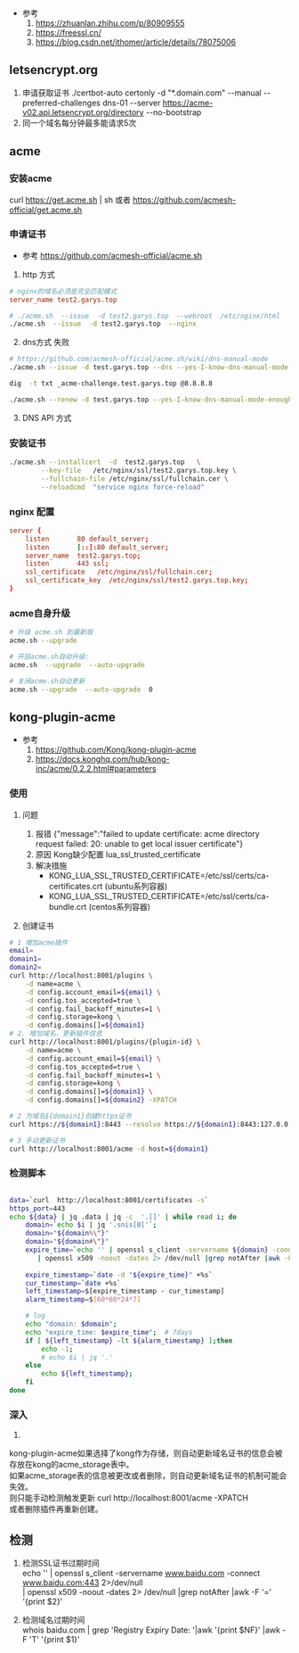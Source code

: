 
- 参考
    1. https://zhuanlan.zhihu.com/p/80909555
    2. https://freessl.cn/
    3. https://blog.csdn.net/ithomer/article/details/78075006


## letsencrypt.org
1. 申请获取证书
./certbot-auto certonly -d "*.domain.com" --manual --preferred-challenges dns-01 --server https://acme-v02.api.letsencrypt.org/directory --no-bootstrap
2. 同一个域名每分钟最多能请求5次
## acme
### 安装acme
curl  https://get.acme.sh | sh
或者
https://github.com/acmesh-official/get.acme.sh

### 申请证书
- 参考 https://github.com/acmesh-official/acme.sh
1. http 方式
```conf
# nginx的域名必须是完全匹配模式
server_name test2.garys.top
```
```bash
# ./acme.sh  --issue  -d test2.garys.top  --webroot  /etc/nginx/html
./acme.sh  --issue  -d test2.garys.top  --nginx
```
2. dns方式 失败
```bash
# https://github.com/acmesh-official/acme.sh/wiki/dns-manual-mode
./acme.sh --issue -d test.garys.top --dns --yes-I-know-dns-manual-mode-enough-go-ahead-please

dig  -t txt _acme-challenge.test.garys.top @8.8.8.8

./acme.sh --renew -d test.garys.top --yes-I-know-dns-manual-mode-enough-go-ahead-please
```

3. DNS API 方式

### 安装证书
```bash
./acme.sh --installcert  -d  test2.garys.top   \
        --key-file   /etc/nginx/ssl/test2.garys.top.key \
        --fullchain-file /etc/nginx/ssl/fullchain.cer \
        --reloadcmd  "service nginx force-reload"
```

### nginx 配置
```conf
server {
    listen       80 default_server;
    listen       [::]:80 default_server;
    server_name  test2.garys.top;
    listen       443 ssl;
    ssl_certificate   /etc/nginx/ssl/fullchain.cer;
    ssl_certificate_key  /etc/nginx/ssl/test2.garys.top.key;
}
```

### acme自身升级
```bash
# 升级 acme.sh 到最新版
acme.sh --upgrade

# 开启acme.sh自动升级:
acme.sh  --upgrade  --auto-upgrade

# 关闭acme.sh自动更新
acme.sh --upgrade  --auto-upgrade  0
```

## kong-plugin-acme
- 参考
    1. https://github.com/Kong/kong-plugin-acme
    2. https://docs.konghq.com/hub/kong-inc/acme/0.2.2.html#parameters

### 使用
1. 问题
    1. 报错 {"message":"failed to update certificate: acme directory request failed: 20: unable to get local issuer certificate"}
    2. 原因 Kong缺少配置 lua_ssl_trusted_certificate
    3. 解决措施
        - KONG_LUA_SSL_TRUSTED_CERTIFICATE=/etc/ssl/certs/ca-certificates.crt (ubuntu系列容器)
        - KONG_LUA_SSL_TRUSTED_CERTIFICATE=/etc/ssl/certs/ca-bundle.crt (centos系列容器)

2. 创建证书
```bash
# 1 增加acme插件
email=
domain1=
domain2=
curl http://localhost:8001/plugins \
    -d name=acme \
    -d config.account_email=${email} \
    -d config.tos_accepted=true \
    -d config.fail_backoff_minutes=1 \
    -d config.storage=kong \
    -d config.domains[]=${domain1}
# 2. 增加域名，更新插件信息
curl http://localhost:8001/plugins/{plugin-id} \
    -d name=acme \
    -d config.account_email=${email} \
    -d config.tos_accepted=true \
    -d config.fail_backoff_minutes=1 \
    -d config.storage=kong \
    -d config.domains[]=${domain1} \
    -d config.domains[]=${domain2} -XPATCH

# 2 为域名${domain1}创建https证书
curl https://${domain1}:8443 --resolve https://${domain1}:8443:127.0.0.1 -vk

# 3 手动更新证书
curl http://localhost:8001/acme -d host=${domain1}
```

### 检测脚本
```bash

data=`curl  http://localhost:8001/certificates -s`
https_port=443
echo ${data} | jq .data | jq -c  '.[]' | while read i; do
    domain=`echo $i | jq '.snis[0]'`;
    domain="${domain%\"}"
    domain="${domain#\"}"
    expire_time=`echo '' | openssl s_client -servername ${domain} -connect ${domain}:${https_port} 2>/dev/null \
       | openssl x509 -noout -dates 2> /dev/null |grep notAfter |awk -F '=' '{print $2}'`
    
    expire_timestamp=`date -d "${expire_time}" +%s`
    cur_timestamp=`date +%s`
    left_timestamp=$[expire_timestamp - cur_timestamp]
    alarm_timestamp=$[60*60*24*7]

    # log
    echo "domain: $domain";
    echo "expire_time: $expire_time";  # 7days
    if [ ${left_timestamp} -lt ${alarm_timestamp} ];then 
        echo -1;
        # echo $i | jq '.'
    else 
        echo ${left_timestamp};
    fi
done
```

### 深入
1. 
kong-plugin-acme如果选择了kong作为存储，则自动更新域名证书的信息会被存放在kong的acme_storage表中。  
如果acme_storage表的信息被更改或者删除，则自动更新域名证书的机制可能会失效。  
则只能手动检测触发更新 curl http://localhost:8001/acme -XPATCH  
或者删除插件再重新创建。  

## 检测
1. 检测SSL证书过期时间  
echo '' | openssl s_client -servername www.baidu.com -connect www.baidu.com:443 2>/dev/null \
       | openssl x509 -noout -dates 2> /dev/null |grep notAfter |awk -F '=' '{print $2}'

2. 检测域名过期时间  
whois baidu.com | grep 'Registry Expiry Date: '|awk '{print $NF}' |awk -F 'T' '{print $1}'